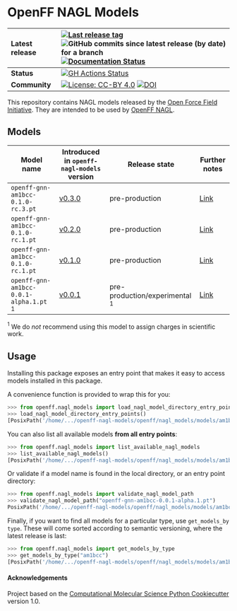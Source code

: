 # OpenFF NAGL Models

| **Latest release** | [![Last release tag](https://img.shields.io/github/release-pre/openforcefield/openff-nagl-models.svg)](https://github.com/openforcefield/openff-nagl-models/releases) ![GitHub commits since latest release (by date) for a branch](https://img.shields.io/github/commits-since/openforcefield/openff-nagl-models/latest)  [![Documentation Status](https://readthedocs.org/projects/openff-nagl-models/badge/?version=latest)](https://openff-nagl-models.readthedocs.io/en/latest/)                                                                                                        |
| :----------------- | :--------------------------------------------------------------------------------------------------------------------------------------------------------------------------------------------------------------------------------------------------------------------------------------------------------------------------------------------------------------------------------------------------------------------------------------------------------------------------------------------------------------------------------------------------------------------- |
| **Status**         | [![GH Actions Status](https://github.com/openforcefield/openff-nagl-models/actions/workflows/CI.yml/badge.svg)](https://github.com/openforcefield/openff-nagl-models/actions?query=branch%3Amain+workflow%3ACI) |
| **Community**      | [![License: CC-BY 4.0](https://img.shields.io/badge/license-CC--BY--NC--SA--4.0-yellow)](https://creativecommons.org/licenses/by/4.0/deed.en) [![DOI](https://zenodo.org/badge/DOI/10.5281/zenodo.13119685.svg)](https://doi.org/10.5281/zenodo.13119685) |

This repository contains NAGL models released by the [Open Force Field Initiative](https://openforcefield.org). They are intended to be used by [OpenFF NAGL](https://github.com/openforcefield/openff-nagl).

## Models

| Model name | Introduced in `openff-nagl-models` version | Release state | Further notes |
|---|---|---|---|
| `openff-gnn-am1bcc-0.1.0-rc.3.pt` | [v0.3.0](https://github.com/openforcefield/openff-nagl-models/releases/tag/v0.3.0) | pre-production | [Link](docs/models/openff-gnn-am1bcc-0.1.0-rc3/index.md)
| `openff-gnn-am1bcc-0.1.0-rc.1.pt` | [v0.2.0](https://github.com/openforcefield/openff-nagl-models/releases/tag/v0.2.0) | pre-production | [Link](docs/models/openff-gnn-am1bcc-0.1.0-rc2/index.md)
| `openff-gnn-am1bcc-0.1.0-rc.1.pt` | [v0.1.0](https://github.com/openforcefield/openff-nagl-models/releases/tag/v0.1.0) | pre-production | [Link](docs/models/openff-gnn-am1bcc-0.1.0-rc1/index.md)
| `openff-gnn-am1bcc-0.0.1-alpha.1.pt` $^1$ | [v0.0.1](https://github.com/openforcefield/openff-nagl-models/releases/tag/v0.0.1) | pre-production/experimental $^1$ | [Link](docs/models/openff-gnn-am1bcc-0.0.1-alpha.1/index.md) |

$^1$ We do *not* recommend using this model to assign charges in scientific work.

## Usage

Installing this package exposes an entry point that makes it easy to access models installed in this package.

A convenience function is provided to wrap this for you:

```python
>>> from openff.nagl_models import load_nagl_model_directory_entry_points
>>> load_nagl_model_directory_entry_points()
[PosixPath('/home/.../openff-nagl-models/openff/nagl_models/models/am1bcc')]
```

You can also list all available models **from all entry points**:

```python
>>> from openff.nagl_models import list_available_nagl_models
>>> list_available_nagl_models()
[PosixPath('/home/.../openff-nagl-models/openff/nagl_models/models/am1bcc/openff-gnn-am1bcc-0.0.1-alpha.1.pt'), PosixPath('/home/.../openff-nagl-models/openff/nagl_models/models/am1bcc/openff-gnn-am1bcc-0.1.0-rc.1.pt')]
```

Or validate if a model name is found in the local directory, or an entry point directory:

```python
>>> from openff.nagl_models import validate_nagl_model_path
>>> validate_nagl_model_path("openff-gnn-am1bcc-0.0.1-alpha.1.pt")
PosixPath('/home/.../openff-nagl-models/openff/nagl_models/models/am1bcc/openff-gnn-am1bcc-0.0.1-alpha.1.pt')
```

Finally, if you want to find all models for a particular type, use `get_models_by type`.
These will come sorted according to semantic versioning, where the latest release is last:

```python
>>> from openff.nagl_models import get_models_by_type
>>> get_models_by_type("am1bcc")
[PosixPath('/home/.../openff-nagl-models/openff/nagl_models/models/am1bcc/openff-gnn-am1bcc-0.0.1-alpha.1.pt'), PosixPath('/home/.../openff-nagl-models/openff/nagl_models/models/am1bcc/openff-gnn-am1bcc-0.1.0-rc.1.pt')]
```

#### Acknowledgements

Project based on the
[Computational Molecular Science Python Cookiecutter](https://github.com/molssi/cookiecutter-cms) version 1.0.
